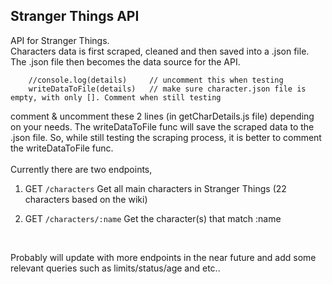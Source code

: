 ## Stranger Things API 

API for Stranger Things. 
<br>
Characters data is first scraped, cleaned and then saved into a .json file. The .json file then becomes the data source for the API. 
<br>
```
    //console.log(details)     // uncomment this when testing
    writeDataToFile(details)   // make sure character.json file is empty, with only []. Comment when still testing
```
comment & uncomment these 2 lines (in getCharDetails.js file) depending on your needs. The writeDataToFile func will save the scraped data to the .json file. So, while still testing the scraping process, it is better to comment the writeDataToFile func. 
<br><br>
Currently there are two endpoints, 
<br>
1. GET ` /characters `
    Get all main characters in Stranger Things (22 characters based on the wiki)

2. GET ` /characters/:name `
    Get the character(s) that match :name 
<br>
 
Probably will update with more endpoints in the near future and add some relevant queries such as limits/status/age and etc..
